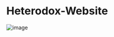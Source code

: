 # Heterodox-Website

![image](https://github.com/subhojitghosh712/Heterodox-Website/assets/69459860/73f46bf8-35c1-4655-a2fd-244e6c820dba)
